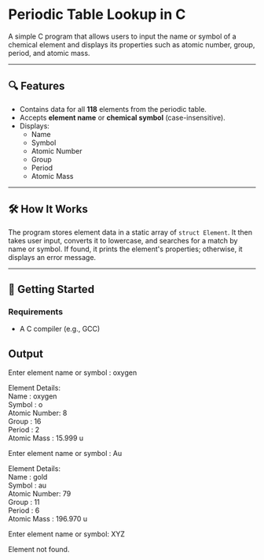 # Periodic Table Lookup in C

A simple C program that allows users to input the name or symbol of a chemical element and displays its properties such as atomic number, group, period, and atomic mass.

---

## 🔍 Features

- Contains data for all **118** elements from the periodic table.
- Accepts **element name** or **chemical symbol** (case-insensitive).
- Displays:
  - Name
  - Symbol
  - Atomic Number
  - Group
  - Period
  - Atomic Mass

---

## 🛠️ How It Works

The program stores element data in a static array of `struct Element`.
It then takes user input, converts it to lowercase, and searches for a match by name or symbol.
If found, it prints the element's properties; otherwise, it displays an error message.

---

## 🚀 Getting Started

### Requirements

- A C compiler (e.g., GCC)

## Output

Enter element name or symbol :  oxygen

Element Details:                  <br>
Name         : oxygen             <br>
Symbol       : o                  <br>
Atomic Number: 8                  <br>
Group        : 16                 <br>
Period       : 2                  <br>
Atomic Mass  : 15.999 u           <br>

Enter element name or symbol :  Au     <br>

Element Details:                  <br>
Name         : gold               <br>
Symbol       : au                 <br>
Atomic Number: 79                 <br>
Group        : 11                 <br>
Period       : 6                  <br>
Atomic Mass  : 196.970 u               <br>

Enter element name or symbol: XYZ      <br>

Element not found.                <br>
